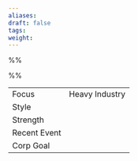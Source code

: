 ```yaml
---
aliases: 
draft: false
tags: 
weight:
---
```

%%

%%


|              |                |
| ------------ | -------------- |
| Focus        | Heavy Industry |
| Style        |                |
| Strength     |                |
| Recent Event |                |
| Corp Goal    |                |
